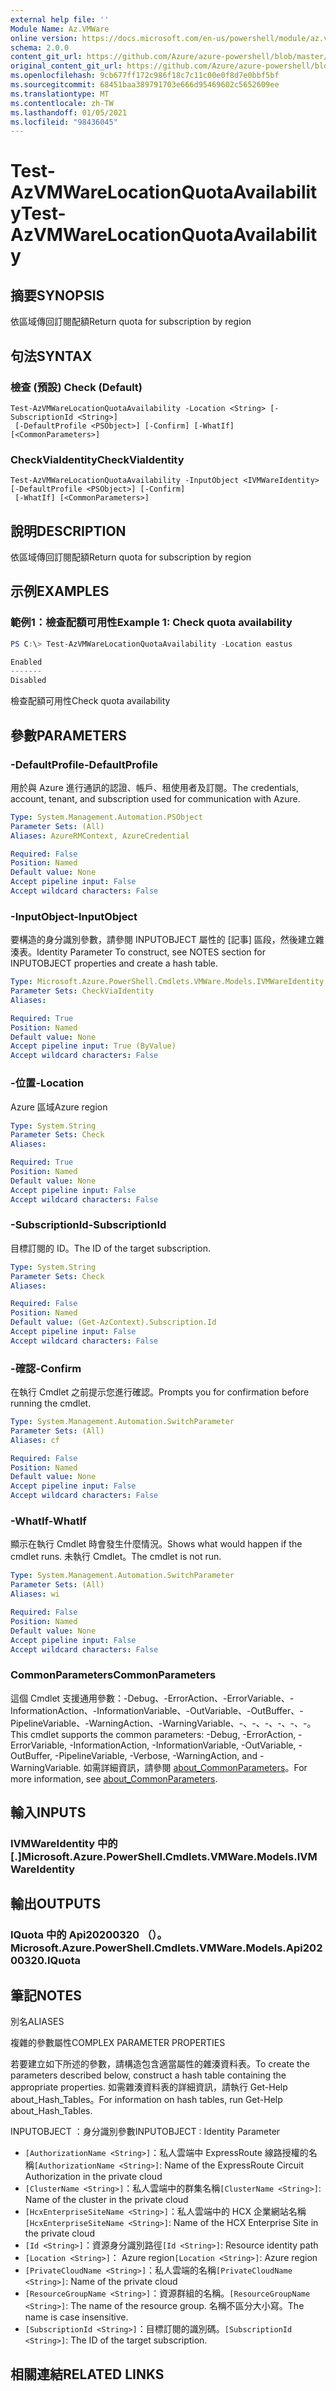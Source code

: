 ```yaml
---
external help file: ''
Module Name: Az.VMWare
online version: https://docs.microsoft.com/en-us/powershell/module/az.vmware/test-azvmwarelocationquotaavailability
schema: 2.0.0
content_git_url: https://github.com/Azure/azure-powershell/blob/master/src/VMWare/help/Test-AzVMWareLocationQuotaAvailability.md
original_content_git_url: https://github.com/Azure/azure-powershell/blob/master/src/VMWare/help/Test-AzVMWareLocationQuotaAvailability.md
ms.openlocfilehash: 9cb677ff172c986f18c7c11c00e0f8d7e0bbf5bf
ms.sourcegitcommit: 68451baa389791703e666d95469602c5652609ee
ms.translationtype: MT
ms.contentlocale: zh-TW
ms.lasthandoff: 01/05/2021
ms.locfileid: "98436045"
---
```

# <span data-ttu-id="f3c8b-101">Test-AzVMWareLocationQuotaAvailability</span><span class="sxs-lookup"><span data-stu-id="f3c8b-101">Test-AzVMWareLocationQuotaAvailability</span></span>

## <span data-ttu-id="f3c8b-102">摘要</span><span class="sxs-lookup"><span data-stu-id="f3c8b-102">SYNOPSIS</span></span>
<span data-ttu-id="f3c8b-103">依區域傳回訂閱配額</span><span class="sxs-lookup"><span data-stu-id="f3c8b-103">Return quota for subscription by region</span></span>

## <span data-ttu-id="f3c8b-104">句法</span><span class="sxs-lookup"><span data-stu-id="f3c8b-104">SYNTAX</span></span>

### <span data-ttu-id="f3c8b-105">檢查 (預設) </span><span class="sxs-lookup"><span data-stu-id="f3c8b-105">Check (Default)</span></span>
```
Test-AzVMWareLocationQuotaAvailability -Location <String> [-SubscriptionId <String>]
 [-DefaultProfile <PSObject>] [-Confirm] [-WhatIf] [<CommonParameters>]
```

### <span data-ttu-id="f3c8b-106">CheckViaIdentity</span><span class="sxs-lookup"><span data-stu-id="f3c8b-106">CheckViaIdentity</span></span>
```
Test-AzVMWareLocationQuotaAvailability -InputObject <IVMWareIdentity> [-DefaultProfile <PSObject>] [-Confirm]
 [-WhatIf] [<CommonParameters>]
```

## <span data-ttu-id="f3c8b-107">說明</span><span class="sxs-lookup"><span data-stu-id="f3c8b-107">DESCRIPTION</span></span>
<span data-ttu-id="f3c8b-108">依區域傳回訂閱配額</span><span class="sxs-lookup"><span data-stu-id="f3c8b-108">Return quota for subscription by region</span></span>

## <span data-ttu-id="f3c8b-109">示例</span><span class="sxs-lookup"><span data-stu-id="f3c8b-109">EXAMPLES</span></span>

### <span data-ttu-id="f3c8b-110">範例1：檢查配額可用性</span><span class="sxs-lookup"><span data-stu-id="f3c8b-110">Example 1: Check quota availability</span></span>
```powershell
PS C:\> Test-AzVMWareLocationQuotaAvailability -Location eastus

Enabled
-------
Disabled
```

<span data-ttu-id="f3c8b-111">檢查配額可用性</span><span class="sxs-lookup"><span data-stu-id="f3c8b-111">Check quota availability</span></span>

## <span data-ttu-id="f3c8b-112">參數</span><span class="sxs-lookup"><span data-stu-id="f3c8b-112">PARAMETERS</span></span>

### <span data-ttu-id="f3c8b-113">-DefaultProfile</span><span class="sxs-lookup"><span data-stu-id="f3c8b-113">-DefaultProfile</span></span>
<span data-ttu-id="f3c8b-114">用於與 Azure 進行通訊的認證、帳戶、租使用者及訂閱。</span><span class="sxs-lookup"><span data-stu-id="f3c8b-114">The credentials, account, tenant, and subscription used for communication with Azure.</span></span>

```yaml
Type: System.Management.Automation.PSObject
Parameter Sets: (All)
Aliases: AzureRMContext, AzureCredential

Required: False
Position: Named
Default value: None
Accept pipeline input: False
Accept wildcard characters: False
```

### <span data-ttu-id="f3c8b-115">-InputObject</span><span class="sxs-lookup"><span data-stu-id="f3c8b-115">-InputObject</span></span>
<span data-ttu-id="f3c8b-116">要構造的身分識別參數，請參閱 INPUTOBJECT 屬性的 [記事] 區段，然後建立雜湊表。</span><span class="sxs-lookup"><span data-stu-id="f3c8b-116">Identity Parameter To construct, see NOTES section for INPUTOBJECT properties and create a hash table.</span></span>

```yaml
Type: Microsoft.Azure.PowerShell.Cmdlets.VMWare.Models.IVMWareIdentity
Parameter Sets: CheckViaIdentity
Aliases:

Required: True
Position: Named
Default value: None
Accept pipeline input: True (ByValue)
Accept wildcard characters: False
```

### <span data-ttu-id="f3c8b-117">-位置</span><span class="sxs-lookup"><span data-stu-id="f3c8b-117">-Location</span></span>
<span data-ttu-id="f3c8b-118">Azure 區域</span><span class="sxs-lookup"><span data-stu-id="f3c8b-118">Azure region</span></span>

```yaml
Type: System.String
Parameter Sets: Check
Aliases:

Required: True
Position: Named
Default value: None
Accept pipeline input: False
Accept wildcard characters: False
```

### <span data-ttu-id="f3c8b-119">-SubscriptionId</span><span class="sxs-lookup"><span data-stu-id="f3c8b-119">-SubscriptionId</span></span>
<span data-ttu-id="f3c8b-120">目標訂閱的 ID。</span><span class="sxs-lookup"><span data-stu-id="f3c8b-120">The ID of the target subscription.</span></span>

```yaml
Type: System.String
Parameter Sets: Check
Aliases:

Required: False
Position: Named
Default value: (Get-AzContext).Subscription.Id
Accept pipeline input: False
Accept wildcard characters: False
```

### <span data-ttu-id="f3c8b-121">-確認</span><span class="sxs-lookup"><span data-stu-id="f3c8b-121">-Confirm</span></span>
<span data-ttu-id="f3c8b-122">在執行 Cmdlet 之前提示您進行確認。</span><span class="sxs-lookup"><span data-stu-id="f3c8b-122">Prompts you for confirmation before running the cmdlet.</span></span>

```yaml
Type: System.Management.Automation.SwitchParameter
Parameter Sets: (All)
Aliases: cf

Required: False
Position: Named
Default value: None
Accept pipeline input: False
Accept wildcard characters: False
```

### <span data-ttu-id="f3c8b-123">-WhatIf</span><span class="sxs-lookup"><span data-stu-id="f3c8b-123">-WhatIf</span></span>
<span data-ttu-id="f3c8b-124">顯示在執行 Cmdlet 時會發生什麼情況。</span><span class="sxs-lookup"><span data-stu-id="f3c8b-124">Shows what would happen if the cmdlet runs.</span></span>
<span data-ttu-id="f3c8b-125">未執行 Cmdlet。</span><span class="sxs-lookup"><span data-stu-id="f3c8b-125">The cmdlet is not run.</span></span>

```yaml
Type: System.Management.Automation.SwitchParameter
Parameter Sets: (All)
Aliases: wi

Required: False
Position: Named
Default value: None
Accept pipeline input: False
Accept wildcard characters: False
```

### <span data-ttu-id="f3c8b-126">CommonParameters</span><span class="sxs-lookup"><span data-stu-id="f3c8b-126">CommonParameters</span></span>
<span data-ttu-id="f3c8b-127">這個 Cmdlet 支援通用參數：-Debug、-ErrorAction、-ErrorVariable、-InformationAction、-InformationVariable、-OutVariable、-OutBuffer、-PipelineVariable、-WarningAction、-WarningVariable、-、-、-、-、-、-。</span><span class="sxs-lookup"><span data-stu-id="f3c8b-127">This cmdlet supports the common parameters: -Debug, -ErrorAction, -ErrorVariable, -InformationAction, -InformationVariable, -OutVariable, -OutBuffer, -PipelineVariable, -Verbose, -WarningAction, and -WarningVariable.</span></span> <span data-ttu-id="f3c8b-128">如需詳細資訊，請參閱 [about_CommonParameters](http://go.microsoft.com/fwlink/?LinkID=113216)。</span><span class="sxs-lookup"><span data-stu-id="f3c8b-128">For more information, see [about_CommonParameters](http://go.microsoft.com/fwlink/?LinkID=113216).</span></span>

## <span data-ttu-id="f3c8b-129">輸入</span><span class="sxs-lookup"><span data-stu-id="f3c8b-129">INPUTS</span></span>

### <span data-ttu-id="f3c8b-130">IVMWareIdentity 中的 [.]</span><span class="sxs-lookup"><span data-stu-id="f3c8b-130">Microsoft.Azure.PowerShell.Cmdlets.VMWare.Models.IVMWareIdentity</span></span>

## <span data-ttu-id="f3c8b-131">輸出</span><span class="sxs-lookup"><span data-stu-id="f3c8b-131">OUTPUTS</span></span>

### <span data-ttu-id="f3c8b-132">IQuota 中的 Api20200320 （）。</span><span class="sxs-lookup"><span data-stu-id="f3c8b-132">Microsoft.Azure.PowerShell.Cmdlets.VMWare.Models.Api20200320.IQuota</span></span>

## <span data-ttu-id="f3c8b-133">筆記</span><span class="sxs-lookup"><span data-stu-id="f3c8b-133">NOTES</span></span>

<span data-ttu-id="f3c8b-134">別名</span><span class="sxs-lookup"><span data-stu-id="f3c8b-134">ALIASES</span></span>

<span data-ttu-id="f3c8b-135">複雜的參數屬性</span><span class="sxs-lookup"><span data-stu-id="f3c8b-135">COMPLEX PARAMETER PROPERTIES</span></span>

<span data-ttu-id="f3c8b-136">若要建立如下所述的參數，請構造包含適當屬性的雜湊資料表。</span><span class="sxs-lookup"><span data-stu-id="f3c8b-136">To create the parameters described below, construct a hash table containing the appropriate properties.</span></span> <span data-ttu-id="f3c8b-137">如需雜湊資料表的詳細資訊，請執行 Get-Help about_Hash_Tables。</span><span class="sxs-lookup"><span data-stu-id="f3c8b-137">For information on hash tables, run Get-Help about_Hash_Tables.</span></span>


<span data-ttu-id="f3c8b-138">INPUTOBJECT <IVMWareIdentity> ：身分識別參數</span><span class="sxs-lookup"><span data-stu-id="f3c8b-138">INPUTOBJECT <IVMWareIdentity>: Identity Parameter</span></span>
  - <span data-ttu-id="f3c8b-139">`[AuthorizationName <String>]`：私人雲端中 ExpressRoute 線路授權的名稱</span><span class="sxs-lookup"><span data-stu-id="f3c8b-139">`[AuthorizationName <String>]`: Name of the ExpressRoute Circuit Authorization in the private cloud</span></span>
  - <span data-ttu-id="f3c8b-140">`[ClusterName <String>]`：私人雲端中的群集名稱</span><span class="sxs-lookup"><span data-stu-id="f3c8b-140">`[ClusterName <String>]`: Name of the cluster in the private cloud</span></span>
  - <span data-ttu-id="f3c8b-141">`[HcxEnterpriseSiteName <String>]`：私人雲端中的 HCX 企業網站名稱</span><span class="sxs-lookup"><span data-stu-id="f3c8b-141">`[HcxEnterpriseSiteName <String>]`: Name of the HCX Enterprise Site in the private cloud</span></span>
  - <span data-ttu-id="f3c8b-142">`[Id <String>]`：資源身分識別路徑</span><span class="sxs-lookup"><span data-stu-id="f3c8b-142">`[Id <String>]`: Resource identity path</span></span>
  - <span data-ttu-id="f3c8b-143">`[Location <String>]`： Azure region</span><span class="sxs-lookup"><span data-stu-id="f3c8b-143">`[Location <String>]`: Azure region</span></span>
  - <span data-ttu-id="f3c8b-144">`[PrivateCloudName <String>]`：私人雲端的名稱</span><span class="sxs-lookup"><span data-stu-id="f3c8b-144">`[PrivateCloudName <String>]`: Name of the private cloud</span></span>
  - <span data-ttu-id="f3c8b-145">`[ResourceGroupName <String>]`：資源群組的名稱。</span><span class="sxs-lookup"><span data-stu-id="f3c8b-145">`[ResourceGroupName <String>]`: The name of the resource group.</span></span> <span data-ttu-id="f3c8b-146">名稱不區分大小寫。</span><span class="sxs-lookup"><span data-stu-id="f3c8b-146">The name is case insensitive.</span></span>
  - <span data-ttu-id="f3c8b-147">`[SubscriptionId <String>]`：目標訂閱的識別碼。</span><span class="sxs-lookup"><span data-stu-id="f3c8b-147">`[SubscriptionId <String>]`: The ID of the target subscription.</span></span>

## <span data-ttu-id="f3c8b-148">相關連結</span><span class="sxs-lookup"><span data-stu-id="f3c8b-148">RELATED LINKS</span></span>

